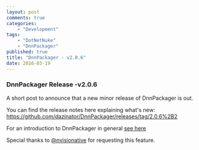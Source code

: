 ```yaml
---
layout: post
comments: true
categories: 
    - "Development"
tags: 
    - "DotNetNuke"
    - "DnnPackager"
published: true
title: "DnnPackager - v2.0.6"
date: 2016-03-19
---
```


### DnnPackager Release -v2.0.6

A short post to announce that a new minor release of DnnPackager is out.

You can find the release notes here explaining what's new: https://github.com/dazinator/DnnPackager/releases/tag/2.0.6%2B2

For an introduction to DnnPackager in general [see here](http://darrelltunnell.net/blog/2015/12/01/dnnpackager-getting-started/)

Special thanks to [@nvisionative](https://github.com/nvisionative) for requesting this feature.

<!--more-->